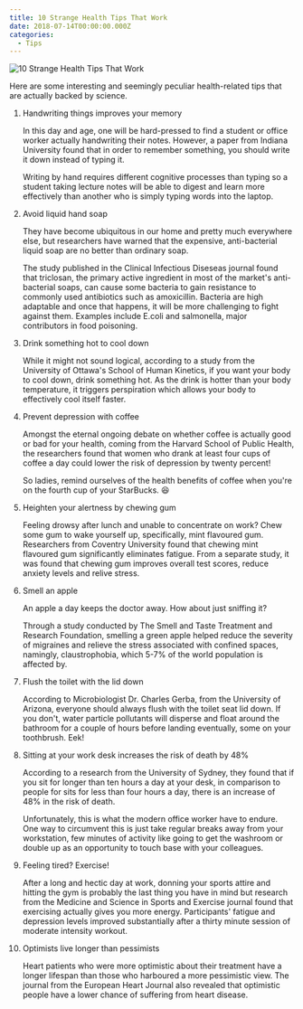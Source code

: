 ```yaml
---
title: 10 Strange Health Tips That Work
date: 2018-07-14T00:00:00.000Z
categories:
  - Tips
---
```

![10 Strange Health Tips That Work](/img/horizon.jpeg)

Here are some interesting and seemingly peculiar health-related tips that are actually backed by science.

1. Handwriting things improves your memory

   In this day and age, one will be hard-pressed to find a student or office worker actually handwriting their notes. However, a paper from Indiana University found that in order to remember something, you should write it down instead of typing it.
   
   Writing by hand requires different cognitive processes than typing so a student taking lecture notes will be able to digest and learn more effectively than another who is simply typing words into the laptop.

2. Avoid liquid hand soap

   They have become ubiquitous in our home and pretty much everywhere else, but researchers have warned that the expensive, anti-bacterial liquid soap are no better than ordinary soap.

   The study published in the Clinical Infectious Diseseas journal found that triclosan, the primary active ingredient in most of the market's anti-bacterial soaps, can cause some bacteria to gain resistance to commonly used antibiotics such as amoxicillin. Bacteria are high adaptable and once that happens, it will be more challenging to fight against them. Examples include E.coli and salmonella, major contributors in food poisoning.	

3. Drink something hot to cool down

   While it might not sound logical, according to a study from the University of Ottawa's School of Human Kinetics, if you want your body to cool down, drink something hot. As the drink is hotter than your body temperature, it triggers perspiration which allows your body to effectively cool itself faster.

4. Prevent depression with coffee

   Amongst the eternal ongoing debate on whether coffee is actually good or bad for your health, coming from the Harvard School of Public Health, the researchers found that women who drank at least four cups of coffee a day could lower the risk of depression by twenty percent! 

   So ladies, remind ourselves of the health benefits of coffee when you're on the fourth cup of your StarBucks. &#128518;

5. Heighten your alertness by chewing gum

   Feeling drowsy after lunch and unable to concentrate on work? Chew some gum to wake yourself up, specifically, mint flavoured gum. Researchers from Coventry University found that chewing mint flavoured gum significantly eliminates fatigue. From a separate study, it was found that chewing gum improves overall test scores, reduce anxiety levels and relive stress.

6. Smell an apple

   An apple a day keeps the doctor away. How about just sniffing it?

   Through a study conducted by The Smell and Taste Treatment and Research Foundation, smelling a green apple helped reduce the severity of migraines and relieve the stress associated with confined spaces, namingly, claustrophobia, which 5-7% of the world population is affected by.

7. Flush the toilet with the lid down

   According to Microbiologist Dr. Charles Gerba, from the University of Arizona, everyone should always flush with the toilet seat lid down. If you don't, water particle pollutants will disperse and float around the bathroom for a couple of hours before landing eventually, some on your toothbrush. Eek!

8. Sitting at your work desk increases the risk of death by 48%

   According to a research from the University of Sydney, they found that if you sit for longer than ten hours a day at your desk, in comparison to people for sits for less than four hours a day, there is an increase of 48% in the risk of death.

   Unfortunately, this is what the modern office worker have to endure. One way to circumvent this is just take regular breaks away from your workstation, few minutes of activity like going to get the washroom or double up as an opportunity to touch base with your colleagues.

9. Feeling tired? Exercise!

   After a long and hectic day at work, donning your sports attire and hitting the gym is probably the last thing you have in mind but research from the Medicine and Science in Sports and Exercise journal found that exercising actually gives you more energy. Participants' fatigue and depression levels improved substantially after a thirty minute session of moderate intensity workout.

10. Optimists live longer than pessimists 

    Heart patients who were more optimistic about their treatment have a longer lifespan than those who harboured a more pessimistic view. The journal from the European Heart Journal also revealed that optimistic people have a lower chance of suffering from heart disease.

